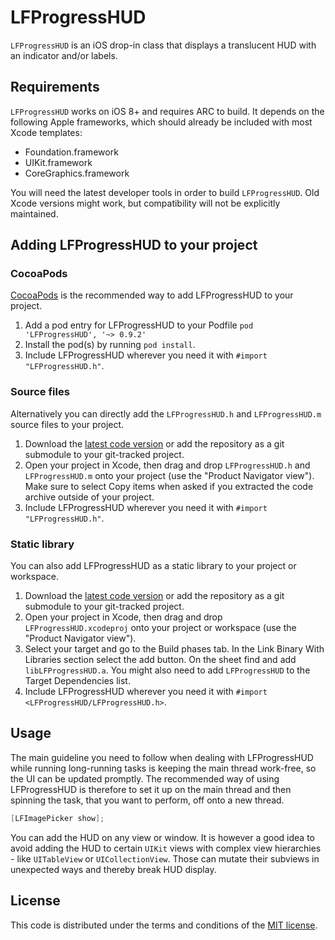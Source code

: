 # LFProgressHUD

`LFProgressHUD` is an iOS drop-in class that displays a translucent HUD with an indicator and/or labels.

## Requirements

`LFProgressHUD` works on iOS 8+ and requires ARC to build. It depends on the following Apple frameworks, which should already be included with most Xcode templates:

* Foundation.framework
* UIKit.framework
* CoreGraphics.framework

You will need the latest developer tools in order to build `LFProgressHUD`. Old Xcode versions might work, but compatibility will not be explicitly maintained.

## Adding LFProgressHUD to your project

### CocoaPods

[CocoaPods](http://cocoapods.org) is the recommended way to add LFProgressHUD to your project.

1. Add a pod entry for LFProgressHUD to your Podfile `pod 'LFProgressHUD', '~> 0.9.2'`
2. Install the pod(s) by running `pod install`.
3. Include LFProgressHUD wherever you need it with `#import "LFProgressHUD.h"`.

### Source files

Alternatively you can directly add the `LFProgressHUD.h` and `LFProgressHUD.m` source files to your project.

1. Download the [latest code version](https://github.com/cctv1237/LFProgressHUD/archive/master.zip) or add the repository as a git submodule to your git-tracked project.
2. Open your project in Xcode, then drag and drop `LFProgressHUD.h` and `LFProgressHUD.m` onto your project (use the "Product Navigator view"). Make sure to select Copy items when asked if you extracted the code archive outside of your project.
3. Include LFProgressHUD wherever you need it with `#import "LFProgressHUD.h"`.

### Static library

You can also add LFProgressHUD as a static library to your project or workspace.

1. Download the [latest code version](https://github.com/matej/LFProgressHUD/downloads) or add the repository as a git submodule to your git-tracked project.
2. Open your project in Xcode, then drag and drop `LFProgressHUD.xcodeproj` onto your project or workspace (use the "Product Navigator view").
3. Select your target and go to the Build phases tab. In the Link Binary With Libraries section select the add button. On the sheet find and add `libLFProgressHUD.a`. You might also need to add `LFProgressHUD` to the Target Dependencies list.
4. Include LFProgressHUD wherever you need it with `#import <LFProgressHUD/LFProgressHUD.h>`.

## Usage

The main guideline you need to follow when dealing with LFProgressHUD while running long-running tasks is keeping the main thread work-free, so the UI can be updated promptly. The recommended way of using LFProgressHUD is therefore to set it up on the main thread and then spinning the task, that you want to perform, off onto a new thread.

```objective-c
[LFImagePicker show];
```

You can add the HUD on any view or window. It is however a good idea to avoid adding the HUD to certain `UIKit` views with complex view hierarchies - like `UITableView` or `UICollectionView`. Those can mutate their subviews in unexpected ways and thereby break HUD display. 

## License

This code is distributed under the terms and conditions of the [MIT license](LICENSE).
